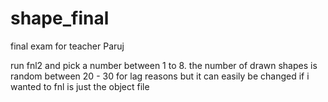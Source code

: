 # shape_final
final exam for teacher Paruj

run fnl2 and pick a number between 1 to 8.
the number of drawn shapes is random between 20 - 30 for lag reasons
but it can easily be changed if i wanted to
fnl is just the object file
